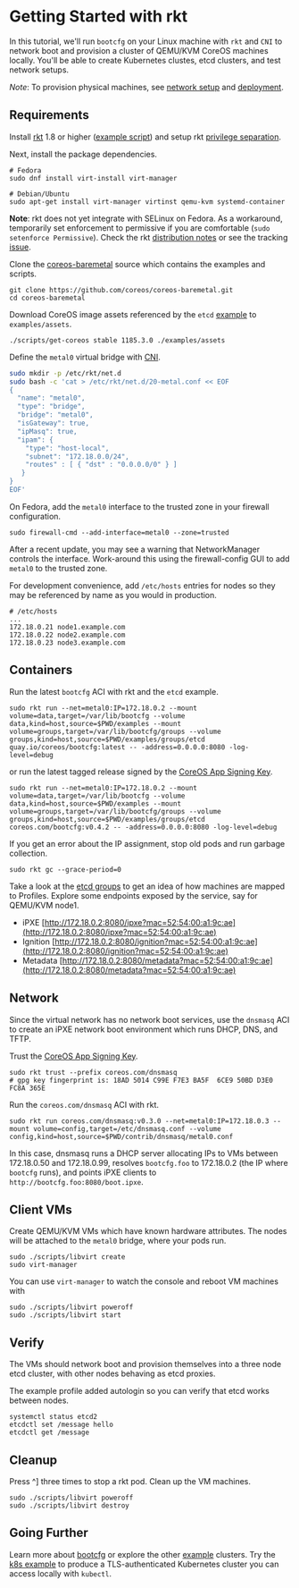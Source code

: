 
# Getting Started with rkt

In this tutorial, we'll run `bootcfg` on your Linux machine with `rkt` and `CNI` to network boot and provision a cluster of QEMU/KVM CoreOS machines locally. You'll be able to create Kubernetes clustes, etcd clusters, and test network setups.

*Note*: To provision physical machines, see [network setup](network-setup.md) and [deployment](deployment.md).

## Requirements

Install [rkt](https://coreos.com/rkt/docs/latest/distributions.html) 1.8 or higher ([example script](https://github.com/dghubble/phoenix/blob/master/fedora/sources.sh)) and setup rkt [privilege separation](https://coreos.com/rkt/docs/latest/trying-out-rkt.html).

Next, install the package dependencies.

    # Fedora
    sudo dnf install virt-install virt-manager

    # Debian/Ubuntu
    sudo apt-get install virt-manager virtinst qemu-kvm systemd-container

**Note**: rkt does not yet integrate with SELinux on Fedora. As a workaround, temporarily set enforcement to permissive if you are comfortable (`sudo setenforce Permissive`). Check the rkt [distribution notes](https://github.com/coreos/rkt/blob/master/Documentation/distributions.md) or see the tracking [issue](https://github.com/coreos/rkt/issues/1727).

Clone the [coreos-baremetal](https://github.com/coreos/coreos-baremetal) source which contains the examples and scripts.

    git clone https://github.com/coreos/coreos-baremetal.git
    cd coreos-baremetal

Download CoreOS image assets referenced by the `etcd` [example](../examples) to `examples/assets`.

    ./scripts/get-coreos stable 1185.3.0 ./examples/assets

Define the `metal0` virtual bridge with [CNI](https://github.com/appc/cni).

```bash
sudo mkdir -p /etc/rkt/net.d
sudo bash -c 'cat > /etc/rkt/net.d/20-metal.conf << EOF
{
  "name": "metal0",
  "type": "bridge",
  "bridge": "metal0",
  "isGateway": true,
  "ipMasq": true,
  "ipam": {
    "type": "host-local",
    "subnet": "172.18.0.0/24",
    "routes" : [ { "dst" : "0.0.0.0/0" } ]
   }
}
EOF'
```

On Fedora, add the `metal0` interface to the trusted zone in your firewall configuration.

    sudo firewall-cmd --add-interface=metal0 --zone=trusted

After a recent update, you may see a warning that NetworkManager controls the interface. Work-around this using the firewall-config GUI to add `metal0` to the trusted zone.

For development convenience, add `/etc/hosts` entries for nodes so they may be referenced by name as you would in production.

    # /etc/hosts
    ...
    172.18.0.21 node1.example.com
    172.18.0.22 node2.example.com
    172.18.0.23 node3.example.com

## Containers

Run the latest `bootcfg` ACI with rkt and the `etcd` example.

    sudo rkt run --net=metal0:IP=172.18.0.2 --mount volume=data,target=/var/lib/bootcfg --volume data,kind=host,source=$PWD/examples --mount volume=groups,target=/var/lib/bootcfg/groups --volume groups,kind=host,source=$PWD/examples/groups/etcd quay.io/coreos/bootcfg:latest -- -address=0.0.0.0:8080 -log-level=debug

or run the latest tagged release signed by the [CoreOS App Signing Key](https://coreos.com/security/app-signing-key/).

    sudo rkt run --net=metal0:IP=172.18.0.2 --mount volume=data,target=/var/lib/bootcfg --volume data,kind=host,source=$PWD/examples --mount volume=groups,target=/var/lib/bootcfg/groups --volume groups,kind=host,source=$PWD/examples/groups/etcd coreos.com/bootcfg:v0.4.2 -- -address=0.0.0.0:8080 -log-level=debug

If you get an error about the IP assignment, stop old pods and run garbage collection.

    sudo rkt gc --grace-period=0

Take a look at the [etcd groups](../examples/groups/etcd) to get an idea of how machines are mapped to Profiles. Explore some endpoints exposed by the service, say for QEMU/KVM node1.

* iPXE [http://172.18.0.2:8080/ipxe?mac=52:54:00:a1:9c:ae](http://172.18.0.2:8080/ipxe?mac=52:54:00:a1:9c:ae)
* Ignition [http://172.18.0.2:8080/ignition?mac=52:54:00:a1:9c:ae](http://172.18.0.2:8080/ignition?mac=52:54:00:a1:9c:ae)
* Metadata [http://172.18.0.2:8080/metadata?mac=52:54:00:a1:9c:ae](http://172.18.0.2:8080/metadata?mac=52:54:00:a1:9c:ae)

## Network

Since the virtual network has no network boot services, use the `dnsmasq` ACI to create an iPXE network boot environment which runs DHCP, DNS, and TFTP.

Trust the [CoreOS App Signing Key](https://coreos.com/security/app-signing-key/).

    sudo rkt trust --prefix coreos.com/dnsmasq
    # gpg key fingerprint is: 18AD 5014 C99E F7E3 BA5F  6CE9 50BD D3E0 FC8A 365E

Run the `coreos.com/dnsmasq` ACI with rkt.

    sudo rkt run coreos.com/dnsmasq:v0.3.0 --net=metal0:IP=172.18.0.3 --mount volume=config,target=/etc/dnsmasq.conf --volume config,kind=host,source=$PWD/contrib/dnsmasq/metal0.conf

In this case, dnsmasq runs a DHCP server allocating IPs to VMs between 172.18.0.50 and 172.18.0.99, resolves `bootcfg.foo` to 172.18.0.2 (the IP where `bootcfg` runs), and points iPXE clients to `http://bootcfg.foo:8080/boot.ipxe`.

## Client VMs

Create QEMU/KVM VMs which have known hardware attributes. The nodes will be attached to the `metal0` bridge, where your pods run.

    sudo ./scripts/libvirt create
    sudo virt-manager

You can use `virt-manager` to watch the console and reboot VM machines with

    sudo ./scripts/libvirt poweroff
    sudo ./scripts/libvirt start

## Verify

The VMs should network boot and provision themselves into a three node etcd cluster, with other nodes behaving as etcd proxies.

The example profile added autologin so you can verify that etcd works between nodes.

    systemctl status etcd2
    etcdctl set /message hello
    etcdctl get /message

## Cleanup

Press ^] three times to stop a rkt pod. Clean up the VM machines.

    sudo ./scripts/libvirt poweroff
    sudo ./scripts/libvirt destroy

## Going Further

Learn more about [bootcfg](bootcfg.md) or explore the other [example](../examples) clusters. Try the [k8s example](kubernetes.md) to produce a TLS-authenticated Kubernetes cluster you can access locally with `kubectl`.

